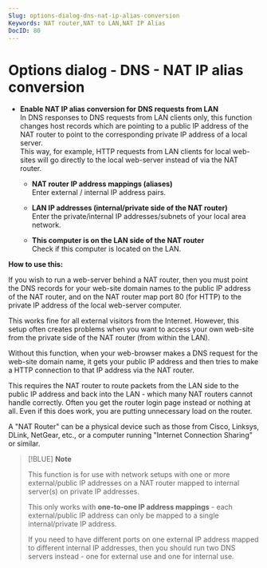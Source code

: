 ```yaml
---
Slug: options-dialog-dns-nat-ip-alias-conversion
Keywords: NAT router,NAT to LAN,NAT IP Alias
DocID: 80
---
```

# Options dialog - DNS - NAT IP alias conversion

- **Enable NAT IP alias conversion for DNS requests from LAN**\
In DNS responses to DNS requests from LAN clients only, this function changes host records which are pointing to a public IP address of the NAT router to point to the corresponding private IP address of a local server.\
This way, for example, HTTP requests from LAN clients for local web-sites will go directly to the local web-server instead of via the NAT router.

    - **NAT router IP address mappings (aliases)**\
    Enter external / internal IP address pairs.

    - **LAN IP addresses (internal/private side of the NAT router)**\
    Enter the private/internal IP addresses/subnets of your local area network.

    - **This computer is on the LAN side of the NAT router**\
    Check if this computer is located on the LAN.


**How to use this:**

If you wish to run a web-server behind a NAT router, then you must point the DNS records for your web-site domain names to the public IP address of the NAT router, and on the NAT router map port 80 (for HTTP) to the private IP address of the local web-server computer.

This works fine for all external visitors from the Internet.
However, this setup often creates problems when you want to access your own web-site from the private side of the NAT router (from within the LAN).

Without this function, when your web-browser makes a DNS request for the web-site domain name, it gets your public IP address and then tries to make a HTTP connection to that IP address via the NAT router.

This requires the NAT router to route packets from the LAN side to the public IP address and back into the LAN - which many NAT routers cannot handle correctly. Often you get the router login page instead or nothing at all.
Even if this does work, you are putting unnecessary load on the router.

A "NAT Router" can be a physical device such as those from Cisco, Linksys, DLink, NetGear, etc., or a computer running "Internet Connection Sharing" or similar.

> [!BLUE] **Note**
>
> This function is for use with network setups with one or more external/public IP addresses on a NAT router mapped to internal server(s) on private IP addresses.
>
> This only works with **one-to-one IP address mappings** - each external/public IP address can only be mapped to a single internal/private IP address.
>
> If you need to have different ports on one external IP address mapped to different internal IP addresses, then you should run two DNS servers instead - one for external use and one for internal use.
